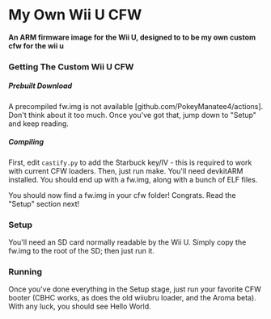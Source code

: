 # My Own Wii U CFW
**An ARM firmware image for the Wii U, designed to to be my own custom cfw for the wii u**

### Getting The Custom Wii U CFW
##### Prebuilt Download
A precompiled fw.img is not available [github.com/PokeyManatee4/actions]. Don't think about it too much. Once you've got that, jump down to "Setup" and keep reading.

##### Compiling
First, edit `castify.py` to add the Starbuck key/IV - this is required to work with current CFW loaders. Then, just run make. You'll need devkitARM installed. You should end up with a fw.img, along with a bunch of ELF files.

You should now find a fw.img in your cfw folder! Congrats. Read the "Setup" section next!

### Setup
You'll need an SD card normally readable by the Wii U. Simply copy the fw.img to the root of the SD; then just run it.

### Running
Once you've done everything in the Setup stage, just run your favorite CFW booter (CBHC works, as does the old wiiubru loader, and the Aroma beta). With any luck, you should see Hello World.
